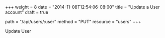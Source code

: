 +++
weight = 8
date = "2014-11-08T12:54:06-08:00"
title = "Update a User account"
draft = true

path = "/api/users/:user"
method = "PUT"
resource = "users"
+++

Update User

